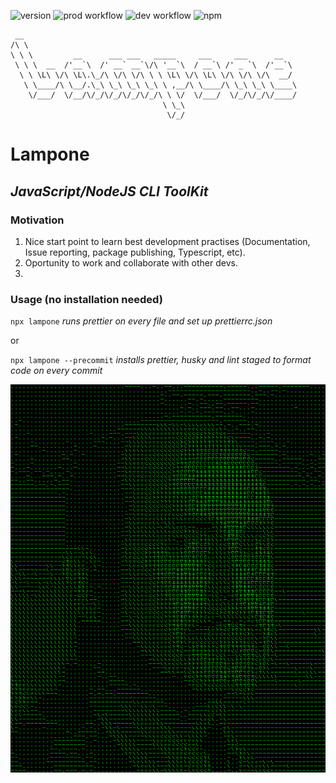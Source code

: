 ![version](https://img.shields.io/github/package-json/v/apolofx/lampone?color=blue)
![prod workflow](https://github.com/apolofx/lampone/actions/workflows/ci.yml/badge.svg)
![dev workflow](https://github.com/apolofx/lampone/actions/workflows/ci-dev.yml/badge.svg)
![npm](https://img.shields.io/npm/v/lampone?color=%23c40b0a&logo=npm)

```
 __
/\ \
\ \ \         __      ___ ___   _____     ___     ___      __
 \ \ \  __  /'__`\  /' __` __`\/\ '__`\  / __`\ /' _ `\  /'__`\
  \ \ \L\ \/\ \L\.\_/\ \/\ \/\ \ \ \L\ \/\ \L\ \/\ \/\ \/\  __/
   \ \____/\ \__/.\_\ \_\ \_\ \_\ \ ,__/\ \____/\ \_\ \_\ \____\
    \/___/  \/__/\/_/\/_/\/_/\/_/\ \ \/  \/___/  \/_/\/_/\/____/
                                  \ \_\
                                   \/_/
```

# Lampone

## _JavaScript/NodeJS CLI ToolKit_

### Motivation

1. Nice start point to learn best development practises (Documentation, Issue reporting, package publishing, Typescript, etc).
2. Oportunity to work and collaborate with other devs.
3.

### Usage (no installation needed)

`npx lampone` _runs prettier on every file and set up prettierrc.json_

or

`npx lampone --precommit` _installs prettier, husky and lint staged to format code on every commit_

![lampone](img/lampo.png)

